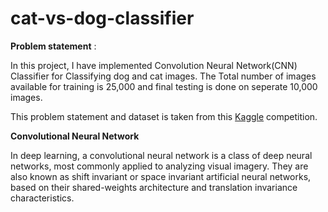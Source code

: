 # cat-vs-dog-classifier

**Problem statement** :

In this project, I have implemented Convolution Neural Network(CNN) Classifier for Classifying dog and cat images. The Total number of images available for training is 25,000 and final testing is done on seperate 10,000 images.

This problem statement and dataset is taken from this [Kaggle](https://www.kaggle.com/c/dogs-vs-cats) competition.

**Convolutional Neural Network**

In deep learning, a convolutional neural network is a class of deep neural networks, most commonly applied to analyzing visual imagery. They are also known as shift invariant or space invariant artificial neural networks, based on their shared-weights architecture and translation invariance characteristics.
